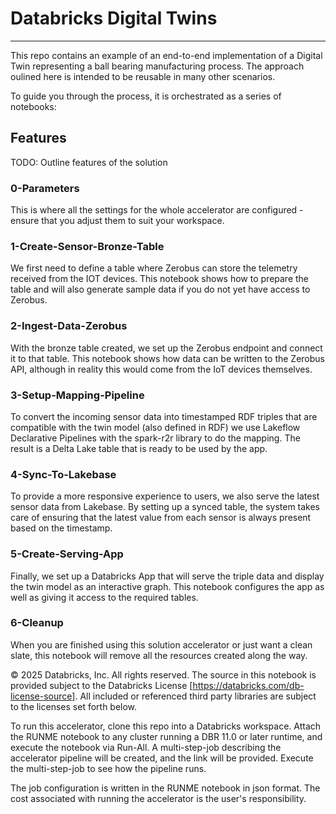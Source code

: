 # Databricks Digital Twins
---
This repo contains an example of an end-to-end implementation of a Digital Twin
representing a ball bearing manufacturing process. The approach oulined here is
intended to be reusable in many other scenarios.

To guide you through the process, it is orchestrated as a series of notebooks:

## Features

TODO: Outline features of the solution

### 0-Parameters
This is where all the settings for the whole accelerator are configured - ensure
that you adjust them to suit your workspace.

### 1-Create-Sensor-Bronze-Table
We first need to define a table where Zerobus can store the telemetry received from
the IOT devices. This notebook shows how to prepare the table and will also generate
sample data if you do not yet have access to Zerobus.

### 2-Ingest-Data-Zerobus
With the bronze table created, we set up the Zerobus endpoint and connect it to that
table. This notebook shows how data can be written to the Zerobus API, although in
reality this would come from the IoT devices themselves.

### 3-Setup-Mapping-Pipeline
To convert the incoming sensor data into timestamped RDF triples that are compatible
with the twin model (also defined in RDF) we use Lakeflow Declarative Pipelines with
the spark-r2r library to do the mapping. The result is a Delta Lake table that is
ready to be used by the app.

### 4-Sync-To-Lakebase
To provide a more responsive experience to users, we also serve the latest sensor data
from Lakebase. By setting up a synced table, the system takes care of ensuring that the
latest value from each sensor is always present based on the timestamp.

### 5-Create-Serving-App
Finally, we set up a Databricks App that will serve the triple data and display the
twin model as an interactive graph. This notebook configures the app as well as giving
it access to the required tables.

### 6-Cleanup
When you are finished using this solution accelerator or just want a clean slate, this
notebook will remove all the resources created along the way.



&copy; 2025 Databricks, Inc. All rights reserved. The source in this notebook is provided subject to the Databricks License [https://databricks.com/db-license-source].  All included or referenced third party libraries are subject to the licenses set forth below.

To run this accelerator, clone this repo into a Databricks workspace. Attach the RUNME notebook to any cluster running a DBR 11.0 or later runtime, and execute the notebook via Run-All. A multi-step-job describing the accelerator pipeline will be created, and the link will be provided. Execute the multi-step-job to see how the pipeline runs.

The job configuration is written in the RUNME notebook in json format. The cost associated with running the accelerator is the user's responsibility.
